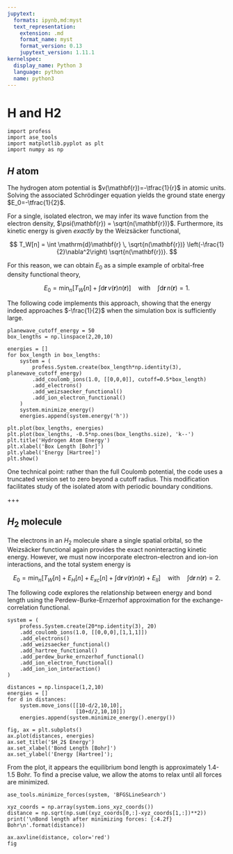 ```yaml
---
jupytext:
  formats: ipynb,md:myst
  text_representation:
    extension: .md
    format_name: myst
    format_version: 0.13
    jupytext_version: 1.11.1
kernelspec:
  display_name: Python 3
  language: python
  name: python3
---
```


# H and H2

```{code-cell} ipython3
import profess
import ase_tools
import matplotlib.pyplot as plt
import numpy as np
```

## $H$ atom

The hydrogen atom potential is $v(\mathbf{r})=-\tfrac{1}{r}$ in atomic units. Solving the associated Schrödinger equation yields the ground state energy $E_0=-\tfrac{1}{2}$.

For a single, isolated electron, we may infer its wave function from the electron density, $\psi(\mathbf{r}) = \sqrt{n(\mathbf{r})}$. Furthermore, its kinetic energy is given *exactly* by the Weizsäcker functional,

$$
T_W[n] = \int \mathrm{d}\mathbf{r} \, \sqrt{n(\mathbf{r})} \left(-\frac{1}{2}\nabla^2\right) \sqrt{n(\mathbf{r})}.
$$

For this reason, we can obtain $E_0$ as a simple example of orbital-free density functional theory,

$$
E_0 = \mathrm{min}_{n} \left[ T_{W}[n] + \int \mathrm{d}\mathbf{r} \, v(\mathbf{r}) n(\mathbf{r}) \right]
\quad\text{with}\quad
\int \mathrm{d}\mathbf{r} \, n(\mathbf{r}) = 1.
$$

The following code implements this approach, showing that the energy indeed approaches $-\frac{1}{2}$ when the simulation box is sufficiently large.

```{code-cell} ipython3
planewave_cutoff_energy = 50
box_lengths = np.linspace(2,20,10)

energies = []
for box_length in box_lengths:
    system = (
        profess.System.create(box_length*np.identity(3), planewave_cutoff_energy)
        .add_coulomb_ions(1.0, [[0,0,0]], cutoff=0.5*box_length)
        .add_electrons()
        .add_weizsaecker_functional()
        .add_ion_electron_functional()
    )
    system.minimize_energy()
    energies.append(system.energy('h'))

plt.plot(box_lengths, energies)
plt.plot(box_lengths, -0.5*np.ones(box_lengths.size), 'k--')
plt.title('Hydrogen Atom Energy')
plt.xlabel('Box Length [Bohr]')
plt.ylabel('Energy [Hartree]')
plt.show()
```

One technical point: rather than the full Coulomb potential, the code uses a truncated version set to zero beyond a cutoff radius. This modification facilitates study of the isolated atom with periodic boundary conditions.

+++

## $H_2$ molecule

The electrons in an $H_2$ molecule share a single spatial orbital, so the Weizsäcker functional again provides the exact noninteracting kinetic energy. However, we must now incorporate electron-electron and ion-ion interactions, and the total system energy is

$$
E_0 = \mathrm{min}_{n} \left[
    T_{W}[n] + E_H[n] + E_{xc}[n]
    + \int \mathrm{d}\mathbf{r} \, v(\mathbf{r}) n(\mathbf{r}) + E_{II} \right]
\quad\text{with}\quad
\int \mathrm{d}\mathbf{r} \, n(\mathbf{r}) = 2.
$$

The following code explores the relationship between energy and bond length using the Perdew-Burke-Ernzerhof approximation for the exchange-correlation functional.

```{code-cell} ipython3
system = (
    profess.System.create(20*np.identity(3), 20)
    .add_coulomb_ions(1.0, [[0,0,0],[1,1,1]])
    .add_electrons()
    .add_weizsaecker_functional()
    .add_hartree_functional()
    .add_perdew_burke_ernzerhof_functional()
    .add_ion_electron_functional()
    .add_ion_ion_interaction()
)
    
distances = np.linspace(1,2,10)
energies = []
for d in distances:
    system.move_ions([[10-d/2,10,10],
                      [10+d/2,10,10]])
    energies.append(system.minimize_energy().energy())

fig, ax = plt.subplots()
ax.plot(distances, energies)
ax.set_title('$H_2$ Energy')
ax.set_xlabel('Bond Length [Bohr]')
ax.set_ylabel('Energy [Hartree]');
```

From the plot, it appears the equilibrium bond length is approximately 1.4-1.5 Bohr. To find a precise value, we allow the atoms to relax until all forces are minimized.

```{code-cell} ipython3
ase_tools.minimize_forces(system, 'BFGSLineSearch')

xyz_coords = np.array(system.ions_xyz_coords())
distance = np.sqrt(np.sum((xyz_coords[0,:]-xyz_coords[1,:])**2))
print('\nBond length after minimizing forces: {:4.2f} Bohr\n'.format(distance))

ax.axvline(distance, color='red')
fig
```

```{code-cell} ipython3

```
